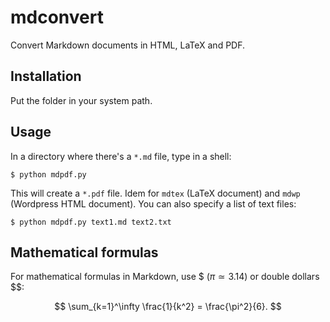 mdconvert
=========

Convert Markdown documents in HTML, LaTeX and PDF.

Installation
------------

Put the folder in your system path.


Usage
-----

In a directory where there's a `*.md` file, type in a shell:

    $ python mdpdf.py

This will create a `*.pdf` file. Idem for `mdtex` (LaTeX document) and `mdwp`
(Wordpress HTML document). You can also specify a list of text files:

    $ python mdpdf.py text1.md text2.txt
    

Mathematical formulas
---------------------

For mathematical formulas in Markdown, use \$ ($\pi \simeq 3.14$) or double
dollars \$\$:

$$
\sum_{k=1}^\infty \frac{1}{k^2} = \frac{\pi^2}{6}.
$$




